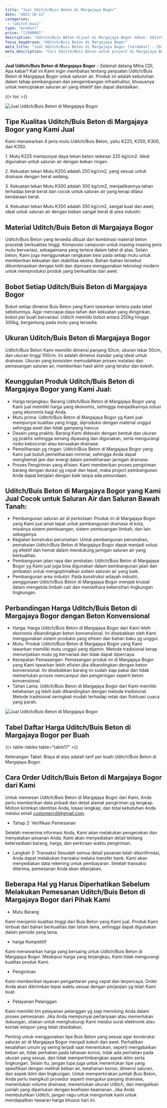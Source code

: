 ```yaml
---
title: "Jual Uditch/Buis Beton di Margajaya Bogor"
date: "2023-10-13"
categories:
 - "uditch-buis"
type: "product"
price: "[250000]"
description: "Uditch/Buis Beton dijual di Margajaya Bogor dekat. Uditch/Buis Beton ini sering dipakai dalam project konstruksi sebagai saluran pembuangan yang handal dan awet. Hubungi kami untuk mendapatkan informasi lebih lanjut."
focus_keyphrase: "Uditch/Buis Beton di Margajaya Bogor"
meta_title: "Jual Uditch/Buis Beton di Margajaya Bogor [terdekat] - CDI"
meta_description: "Cari Uditch/Buis Beton untuk project di Margajaya Bogor? Kami memiliki Uditch/Buis Beton berkualitas untuk konstruksi drainase. Segera dapatkan penawaran terbaik sekarang."
---
```


**Jual Uditch/Buis Beton di Margajaya Bogor** – Selamat datang Mitra CDI, Apa kabar? Kali ini Kami ingin membahas tentang penjualan Uditch/Buis Beton di Margajaya Bogor untuk saluran air. Produk ini adalah kebutuhan dalam tahap pembangunan dan pengembangan infrastruktur, khususnya untuk menciptakan saluran air yang efektif dan dapat diandalkan.

{{< toc >}}

![Jual Uditch/Buis Beton di Margajaya Bogor](/images/uditch-buis/uditch-beton-18.jpg)

## Tipe Kualitas Uditch/Buis Beton di Margajaya Bogor yang Kami Jual

Kami menawarkan 4 jenis mutu Uditch/Buis Beton, yaitu K225, K250, K300, dan K350.

1\. Mutu K225 mempunyai daya tekan beton sebesar 225 kg/cm2. Ideal digunakan untuk saluran air dengan beban ringan.

2\. Kekuatan tekan Mutu K250 adalah 250 kg/cm2, yang sesuai untuk drainase dengan berat sedang.

3\. Kekuatan tekan Mutu K300 adalah 300 kg/cm2, menjadikannya tahan terhadap berat berat dan cocok untuk saluran air yang kerap dilalui kendaraan berat.

4\. Kekuatan tekan Mutu K350 adalah 350 kg/cm2, sangat kuat dan awet, ideal untuk saluran air dengan beban sangat berat di area industri.

## Material Uditch/Buis Beton di Margajaya Bogor

Uditch/Buis Beton yang tersedia dibuat dari kombinasi material beton pracetak berkualitas tinggi. Komposisi campuran untuk masing-masing jenis mutu bervariasi, sebagaimana yang tertera dalam tabel di atas. Selain beton, Kami juga menggunakan rangkaian besi pada setiap mutu untuk memberikan kekuatan dan stabilitas ekstra. Bahan-bahan tersebut dikombinasikan dengan teliti dan diproses menggunakan teknologi modern untuk memproduksi produk yang berkualitas dan awet.

## Bobot Setiap Uditch/Buis Beton di Margajaya Bogor

Bobot setiap dimensi Buis Beton yang Kami tawarkan tertera pada tabel sebelumnya. Agar mencapai daya tahan dan kekuatan yang diinginkan, bobot per buah bervariasi. Uditch memiliki bobot antara 250kg hingga 300kg, bergantung pada mutu yang tersedia.

## Ukuran Uditch/Buis Beton di Margajaya Bogor

Uditch/Buis Beton Kami memiliki dimensi panjang 50cm, ukuran lebar 50cm, dan ukuran tinggi 100cm. Ini adalah dimensi standar yang ideal untuk drainase. Ukuran yang konsisten memudahkan proses instalasi dan pemasangan saluran air, memberikan hasil akhir yang teratur dan kokoh.

## Keunggulan Produk Uditch/Buis Beton di Margajaya Bogor yang Kami Jual:

*   Harga terjangkau: Barang Uditch/Buis Beton di Margajaya Bogor yang Kami jual memiliki harga yang ekonomis, sehingga menjadikannya solusi yang ekonomis bagi Anda.
*   Mutu prima: Uditch/Buis Beton di Margajaya Bogor yg Kami jual mempunyai kualitas yang tinggi, diproduksi dengan material unggul sehingga awet dan tidak gampang hancur.
*   Desain yang praktis: Barang Kami didesain dengan bentuk dan ukuran yg praktis sehingga senang dipasang dan digunakan, serta mengurangi risiko kebocoran atau kerusakan drainase.
*   Pemeliharaan yg ringan: Uditch/Buis Beton di Margajaya Bogor yang Kami jual butuh pemeliharaan minimal, sehingga Anda dapat menghemat jam dan energi dalam pemeliharaan jaringan drainase.
*   Proses Pengiriman yang efisien: Kami memberikan proses pengiriman barang dengan durasi yg cepat dan tepat, maka project pembangunan Anda dapat berjalan dengan baik tanpa ada penundaan.

## Uditch/Buis Beton di Margajaya Bogor yang Kami Jual Cocok untuk Saluran Air dan Saluran Bawah Tanah:

*   Pembangunan saluran air di perkotaan: Produk ini di Margajaya Bogor yang Kami jual amat tepat untuk pembangunan drainase di kota, misalnya sistem pembuangan, sistem pembuangan limbah, dan lain sebagainya.
*   Kegiatan konstruksi perumahan: Untuk pembangunan perumahan, pemakaian Uditch/Buis Beton di Margajaya Bogor dapat menjadi solusi yg efektif dan hemat dalam mendukung jaringan saluran air yang berkualitas.
*   Pembangunan jalan raya dan jembatan: Uditch/Buis Beton di Margajaya Bogor yg Kami jual juga bisa digunakan dalam pembangunan jalan dan jembatan untuk mengoptimalkan sistem saluran air yang baik.
*   Pembangunan area industri: Pada konstruksi wilayah industri, penggunaan Uditch/Buis Beton di Margajaya Bogor menjadi krusial dalam mengelola limbah cair dan memelihara kebersihan lingkungan lingkungan.

## Perbandingan Harga Uditch/Buis Beton di Margajaya Bogor dengan Beton Konvensional

*   Harga: Harga Uditch/Buis Beton di Margajaya Bogor dari Kami lebih ekonomis dibandingkan beton konvensional. Ini disebabkan oleh Kami menggunakan sistem produksi yang efisien dan bahan baku yg unggul.
*   Mutu: Produk Uditch/Buis Beton di Margajaya Bogor yang Kami tawarkan memiliki mutu unggul yang dijamin. Metode tradisional kerap menunjukkan mutu yg bervariasi dan tidak dapat dipercaya.
*   Kecepatan Pemasangan: Pemasangan produk ini di Margajaya Bogor yang Kami tawarkan lebih efisien jika dibandingkan dengan beton konvensional. Ini disebabkan barang ini sudah siap pakai dan tidak memerlukan proses mencampur dan pengeringan seperti beton konvensional.
*   Tahan Lama: Uditch/Buis Beton di Margajaya Bogor dari Kami memiliki ketahanan yg lebih baik dibandingkan dengan metode tradisional. Metode tradisional seringkali mudah terhadap retak dan fluktuasi cuaca yang parah.

![Jual Uditch/Buis Beton di Margajaya Bogor](/images/uditch-buis/buis-beton-24.jpg)

## Tabel Daftar Harga Uditch/Buis Beton di Margajaya Bogor per Buah

{{< table-tables table="table17" >}}

Keterangan Tabel: Biaya di atas adalah tarif per buah Uditch/Buis Beton di Margajaya Bogor.

## Cara Order Uditch/Buis Beton di Margajaya Bogor dari Kami

Untuk memesan Uditch/Buis Beton di Margajaya Bogor dari Kami, Anda perlu memberikan data pribadi dan detail alamat pengiriman yg lengkap. Mohon kirimkan identitas Anda, lokasi lengkap, dan total kebutuhan Anda melalui email customercdi@gmail.com.
*   Tahap 2: Verifikasi Pemesanan

Setelah menerima informasi Anda, Kami akan melakukan pengecekan dan menyatakan pesanan Anda. Kami akan menyediakan detail tentang ketersediaan barang, harga, dan perkiraan waktu pengiriman.
*   Langkah 3: Transaksi
Sesudah semua detail pesanan telah dikonfirmasi, Anda dapat melakukan transaksi melalui transfer bank. Kami akan menyediakan data rekening untuk pembayaran. Setelah transaksi diterima, pemesanan Anda akan dikerjakan.

## Beberapa Hal yg Harus Diperhatikan Sebelum Melakukan Pemesanan Uditch/Buis Beton di Margajaya Bogor dari Pihak Kami

*   Mutu Barang

Kami menjamin kualitas tinggi dari Buis Beton yang Kami jual. Produk Kami terbuat dari bahan berkualitas dan tahan lama, sehingga dapat digunakan dalam periode yang lama.
*   harga Kompetitif

Kami menawarkan harga yang bersaing untuk Uditch/Buis Beton di Margajaya Bogor. Meskipun harga yang terjangkau, Kami tidak mengurangi kualitas produk Kami.
*   Pengiriman

Kami memberikan layanan pengantaran yang cepat dan terpercaya. Order Anda akan dikirimkan tepat waktu sesuai dengan perjanjian yg telah Kami buat.
*   Pelayanan Pelanggan

Kami memiliki tim pelayanan pelanggan yg siap menolong Anda dalam proses pemesanan. Jika Anda mempunyai pertanyaan atau memerlukan dukungan, silakan untuk menghubungi Kami melalui surat elektronik atau kontak telepon yang telah disediakan.

Penting untuk menggunakan tipe Buis Beton yang sesuai agar konstruksi saluran air di Margajaya Bogor menjadi kokoh dan awet. Perhatikan kesalahan umum yg sering terjadi saat menentukan, seperti mengabaikan beban air, tidak perhatian pada tahanan korosi, tidak ada perhatian pada ukuran yang sesuai, dan tidak mempertimbangkan aspek iklim serta lingkungan. Selain itu, jangan lupa juga untuk menentukan tipe yang spesifikasi dengan melihat beban air, ketahanan korosi, dimensi saluran, dan aspek iklim dan lingkungan. Untuk memperkirakan jumlah Buis Beton, Anda perlu mengikuti prosedur seperti mengukur panjang drainase, menentukan volume drainase, menentukan ukuran Uditch, dan mengalikan jumlah yang diperlukan dengan koefisien keamanan. Jika Anda membutuhkan Uditch, jangan ragu untuk mengontak kami untuk mendapatkan tawaran harga khusus hari ini.